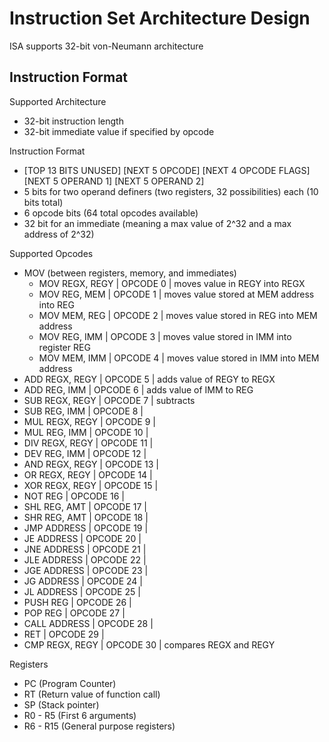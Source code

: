 # Instruction Set Architecture Design
ISA supports 32-bit von-Neumann architecture
## Instruction Format
Supported Architecture
* 32-bit instruction length
* 32-bit immediate value if specified by opcode

Instruction Format
* [TOP 13 BITS UNUSED] [NEXT 5 OPCODE] [NEXT 4 OPCODE FLAGS] [NEXT 5 OPERAND 1] [NEXT 5 OPERAND 2]
* 5 bits for two operand definers (two registers, 32 possibilities) each (10 bits total)
* 6 opcode bits (64 total opcodes available)
* 32 bit for an immediate (meaning a max value of 2^32 and a max address of 2^32)

Supported Opcodes
* MOV (between registers, memory, and immediates)
    * MOV REGX, REGY | OPCODE 0  | moves value in REGY into REGX
    * MOV REG, MEM   | OPCODE 1  | moves value stored at MEM address into REG
    * MOV MEM, REG   | OPCODE 2  | moves value stored in REG into MEM address
    * MOV REG, IMM   | OPCODE 3  | moves value stored in IMM into register REG
    * MOV MEM, IMM   | OPCODE 4  | moves value stored in IMM into MEM address
* ADD REGX, REGY     | OPCODE 5  | adds value of REGY to REGX 
* ADD REG, IMM       | OPCODE 6  | adds value of IMM to REG
* SUB REGX, REGY     | OPCODE 7  | subtracts 
* SUB REG, IMM       | OPCODE 8  |
* MUL REGX, REGY     | OPCODE 9  |
* MUL REG, IMM       | OPCODE 10 |
* DIV REGX, REGY     | OPCODE 11 |
* DEV REG, IMM       | OPCODE 12 |
* AND REGX, REGY     | OPCODE 13 |
* OR  REGX, REGY     | OPCODE 14 |
* XOR REGX, REGY     | OPCODE 15 |
* NOT REG            | OPCODE 16 |
* SHL REG, AMT       | OPCODE 17 | 
* SHR REG, AMT       | OPCODE 18 |
* JMP ADDRESS        | OPCODE 19 |
* JE  ADDRESS        | OPCODE 20 |
* JNE ADDRESS        | OPCODE 21 |
* JLE ADDRESS        | OPCODE 22 |
* JGE ADDRESS        | OPCODE 23 |
* JG  ADDRESS        | OPCODE 24 |
* JL  ADDRESS        | OPCODE 25 |
* PUSH REG           | OPCODE 26 |
* POP REG            | OPCODE 27 |
* CALL ADDRESS       | OPCODE 28 |
* RET                | OPCODE 29 |
* CMP REGX, REGY     | OPCODE 30 | compares REGX and REGY       

Registers
* PC (Program Counter)
* RT (Return value of function call)
* SP (Stack pointer)
* R0 - R5 (First 6 arguments)
* R6 - R15 (General purpose registers)